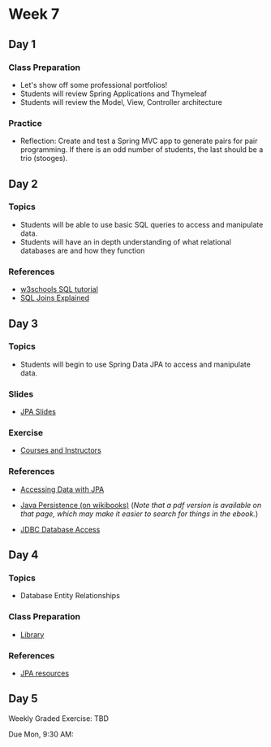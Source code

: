 # Week 7

## Day 1

### Class Preparation

-   Let's show off some professional portfolios!
-   Students will review Spring Applications and Thymeleaf
-   Students will review the Model, View, Controller architecture

### Practice

-   Reflection: Create and test a Spring MVC app to generate pairs for pair programming. If there is an odd number of students, the last should be a trio (stooges).

## Day 2

### Topics

-   Students will be able to use basic SQL queries to access and manipulate data.
-   Students will have an in depth understanding of what relational databases are and how they function

### References

-   [w3schools SQL tutorial](https://www.w3schools.com/sql/default.asp)
-   [SQL Joins Explained](http://www.sql-join.com/)

## Day 3

### Topics

-   Students will begin to use Spring Data JPA to access and manipulate data.

### Slides

-   [JPA Slides](https://wecancodeit.github.io/java-slides/data/jpa/)

### Exercise

-   [Courses and Instructors](https://wecancodeit.github.io/java-exercises/jpa/courses-with-instructors)

### References

-   [Accessing Data with JPA](https://wecancodeit.github.io/java-resources/spring/getting-started-guides/accessing-data-with-jpa/)
-   [Java Persistence (on wikibooks)](https://en.wikibooks.org/wiki/Java_Persistence) (_Note that a pdf version is available on that page, which may make it easier to search for things in the ebook._)

-   [JDBC Database Access](https://docs.oracle.com/javase/tutorial/jdbc/index.html)

## Day 4

### Topics

-   Database Entity Relationships

### Class Preparation

-   [Library](https://github.com/WeCanCodeIT/java-exercises/blob/master/jpa/library.md)

### References

-   [JPA resources](https://wecancodeit.github.io/java-resources/data-access/jpa/#resources)

## Day 5

Weekly Graded Exercise: TBD

Due Mon, 9:30 AM:
